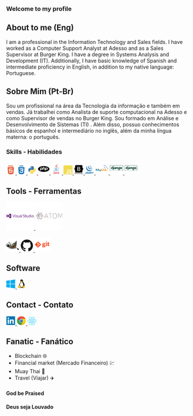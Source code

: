 ### Welcome to my profile



## About to me (Eng)

I am a professional in the Information Technology and Sales fields. I have worked as a Computer Support Analyst at Adesso and as a Sales Supervisor at Burger King. I have a degree in Systems Analysis and Development (IT). Additionally, I have basic knowledge of Spanish and intermediate proficiency in English, in addition to my native language: Portuguese.

## Sobre Mim (Pt-Br)
Sou um profissional na área da Tecnologia da informação e também em vendas. Já trabalhei como Analista de suporte computacional na Adesso e como Supervisor de vendas no Burger King. Sou formado em Análise e Desenvolvimento de Sistemas (TI) . Além disso, possuo conhecimentos básicos de espanhol e intermediário no inglês, além da minha língua materna: o português.


### Skills - Habilidades

  <div>
        <span>
          <a href="https://devdocs.io/html/" target="_blank">
            <img width="5%" src="https://raw.githubusercontent.com/devicons/devicon/master/icons/html5/html5-plain-wordmark.svg">
          </a>
        </span>
        <span>
          <a href="https://devdocs.io/css/" target="_blank">
             <img width="5%" src="https://raw.githubusercontent.com/devicons/devicon/master/icons/css3/css3-plain-wordmark.svg">
          </a>
        </span> 
        <span>
          <a href="https://www.python.org" target="_blank">
              <img width="5%" src="https://raw.githubusercontent.com/devicons/devicon/master/icons/python/python-original.svg">
          </a>
        </span> 
        <span>
          <a href="https://www.php.net" target="_blank">
              <img width="6%" src="https://raw.githubusercontent.com/devicons/devicon/master/icons/php/php-plain.svg">
          </a>
        </span> 
        <span>
          <a href="https://www.java.com/pt-BR/" target="_blank">
             <img width="6%" src="https://raw.githubusercontent.com/devicons/devicon/master/icons/java/java-original-wordmark.svg">
          </a>
        </span> 
        <span>
          <a href="https://www.javascript.com" target="_blank">
             <img width="5%" src="https://raw.githubusercontent.com/devicons/devicon/master/icons/javascript/javascript-plain.svg">
          </a>
        </span> 
        <span>
          <a href="https://getbootstrap.com" target="_blank">
              <img width="5.1%" src="https://raw.githubusercontent.com/devicons/devicon/master/icons/bootstrap/bootstrap-plain-wordmark.svg">
          </a>
        </span> 
        <span>
          <a href="https://jquery.com" target="_blank">
              <img width="5.1%" src="https://raw.githubusercontent.com/devicons/devicon/master/icons/jquery/jquery-plain-wordmark.svg">
          </a>
        </span> 
        <span>
          <a href="https://www.mysql.com" target="_blank">
              <img width="7%" src="https://raw.githubusercontent.com/devicons/devicon/master/icons/mysql/mysql-original-wordmark.svg">
          </a>
        </span> 
        <span>
          <a href="https://www.djangoproject.com" target="_blank">
             <img width="7%" src="https://raw.githubusercontent.com/devicons/devicon/master/icons/django/django-line.svg">
          </a>
        </span> 
        <span>
          <a href="https://reactnative.dev" target="_blank">
             <img width="7%" src="https://raw.githubusercontent.com/devicons/devicon/master/icons/django/django-line.svg">
          </a>
        </span>
  </div>
  
  ## Tools - Ferramentas
  
   <div>
        <span>
          <a href="https://visualstudio.microsoft.com/pt-br/" target="_blank">
            <img width="15%" src="https://raw.githubusercontent.com/devicons/devicon/master/icons/visualstudio/visualstudio-plain-wordmark.svg">
          </a>
        </span>
        <span>
          <a href="https://atom.io" target="_blank">
            <img width="15%" src="https://raw.githubusercontent.com/devicons/devicon/master/icons/atom/atom-original-wordmark.svg">
          </a>
        </span> 
  </div>
  
  <br>
  
  <div>
        <span>
          <a href="https://www.gimp.org" target="_blank">
            <img width="7%" src="https://raw.githubusercontent.com/devicons/devicon/master/icons/gimp/gimp-original.svg">
          </a>
        </span>
       <span>
         <a href="https://github.com" target="_blank">
          <img width="7%" src="https://raw.githubusercontent.com/devicons/devicon/master/icons/github/github-original.svg">
         </a>
        </span>
        <span>
          <a href="https://git-scm.com" target="_blank">
            <img width="8%" src="https://raw.githubusercontent.com/devicons/devicon/master/icons/git/git-plain-wordmark.svg">
          </a>
        </span>
  </div>
    
  ## Software
  
  <div>
        <span>
          <a href="https://www.microsoft.com/pt-br/windows/" target="_blank">
            <img width="5%" src="https://raw.githubusercontent.com/devicons/devicon/master/icons/windows8/windows8-original.svg">
          </a>
        </span>
        <span>
          <a href="https://www.linux.org" target="_blank">
            <img width="5%" src="https://raw.githubusercontent.com/devicons/devicon/master/icons/linux/linux-original.svg">
          </a>
        </span>
  </div>

## Contact - Contato

  <div>
        <span>   
          <a href="https://www.linkedin.com/in/jhonatan-pinheiro-96674316b/" target="_blank">
            <img width="5%" src="https://raw.githubusercontent.com/devicons/devicon/master/icons/linkedin/linkedin-original.svg">
          </a>
        </span>
        <span>
          <a href="https://www.linkedin.com/in/jhonatan-pinheiro-96674316b/" target="_blank">
            <img width="5%" alt="Django" src="https://raw.githubusercontent.com/devicons/devicon/master/icons/chrome/chrome-original.svg">
          </a>
        </span>
        <span>
          <a href="https://www.linkedin.com/in/jhonatan-pinheiro-96674316b/" target="_blank" >
            <img width="5%" alt="React Native" src="data:image/svg+xml;base64,PHN2ZyB4bWxucz0iaHR0cDovL3d3dy53My5vcmcvMjAwMC9zdmciIHZpZXdCb3g9Ii0xMS41IC0xMC4yMzE3NCAyMyAyMC40NjM0OCI+CiAgPHRpdGxlPlJlYWN0IExvZ288L3RpdGxlPgogIDxjaXJjbGUgY3g9IjAiIGN5PSIwIiByPSIyLjA1IiBmaWxsPSIjNjFkYWZiIi8+CiAgPGcgc3Ryb2tlPSIjNjFkYWZiIiBzdHJva2Utd2lkdGg9IjEiIGZpbGw9Im5vbmUiPgogICAgPGVsbGlwc2Ugcng9IjExIiByeT0iNC4yIi8+CiAgICA8ZWxsaXBzZSByeD0iMTEiIHJ5PSI0LjIiIHRyYW5zZm9ybT0icm90YXRlKDYwKSIvPgogICAgPGVsbGlwc2Ugcng9IjExIiByeT0iNC4yIiB0cmFuc2Zvcm09InJvdGF0ZSgxMjApIi8+CiAgPC9nPgo8L3N2Zz4K"/> 
          </a>
        </span>
  
  
  
  
  
  </div>
 
 
## Fanatic - Fanático

  - Blockchain :globe_with_meridians:
  - Financial market (Mercado Financeiro) :chart:
  - Muay Thai :boxing_glove:
  - Travel (Viajar) :airplane:



#### God be Praised
#### Deus seja  Louvado 

 


<!--
**JhonatanPinheiro/JhonatanPinheiro** is a ✨ _special_ ✨ repository because its `README.md` (this file) appears on your GitHub profile.


